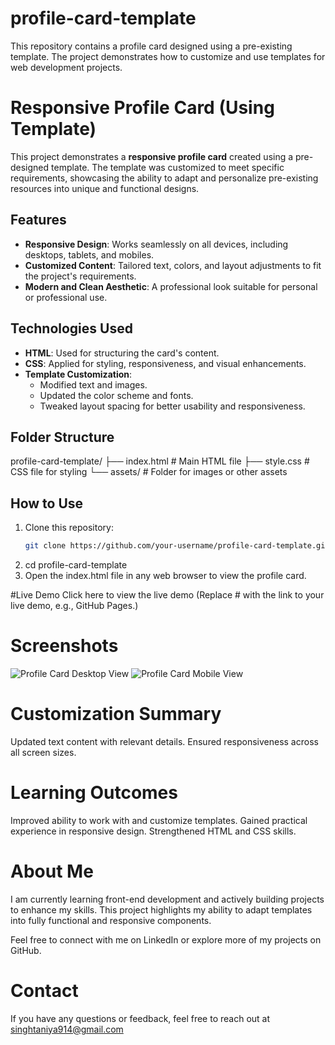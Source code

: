 # profile-card-template
This repository contains a profile card designed using a pre-existing template. The project demonstrates how to customize and use templates for web development projects.
# Responsive Profile Card (Using Template)

This project demonstrates a **responsive profile card** created using a pre-designed template. The template was customized to meet specific requirements, showcasing the ability to adapt and personalize pre-existing resources into unique and functional designs.

## Features

- **Responsive Design**: Works seamlessly on all devices, including desktops, tablets, and mobiles.
- **Customized Content**: Tailored text, colors, and layout adjustments to fit the project's requirements.
- **Modern and Clean Aesthetic**: A professional look suitable for personal or professional use.

## Technologies Used

- **HTML**: Used for structuring the card's content.
- **CSS**: Applied for styling, responsiveness, and visual enhancements.
- **Template Customization**: 
  - Modified text and images.
  - Updated the color scheme and fonts.
  - Tweaked layout spacing for better usability and responsiveness.

## Folder Structure
profile-card-template/ ├── index.html # Main HTML file ├── style.css # CSS file for styling └── assets/ # Folder for images or other assets

## How to Use

1. Clone this repository:
   ```bash
   git clone https://github.com/your-username/profile-card-template.git
2. cd profile-card-template
3. Open the index.html file in any web browser to view the profile card.

#Live Demo
Click here to view the live demo
(Replace # with the link to your live demo, e.g., GitHub Pages.)

# Screenshots

![Profile Card Desktop View](assets/desktop-view.png)
![Profile Card Mobile View](assets/mobile-view.png)

# Customization Summary
Updated text content with relevant details.
Ensured responsiveness across all screen sizes.

# Learning Outcomes
Improved ability to work with and customize templates.
Gained practical experience in responsive design.
Strengthened HTML and CSS skills.

# About Me
I am currently learning front-end development and actively building projects to enhance my skills. This project highlights my ability to adapt templates into fully functional and responsive components.

Feel free to connect with me on LinkedIn or explore more of my projects on GitHub.

# Contact
If you have any questions or feedback, feel free to reach out at singhtaniya914@gmail.com






